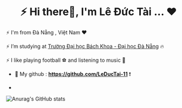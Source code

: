  
<h1 align="center"> ⚡ Hi there👋, I'm Lê Đức Tài ... ❤️  </h1>
<p> ⚡ I'm from Đà Nẵng , Việt Nam ❤️ </p>
<p> ⚡ I’m studying at <a href="https://www.facebook.com/bachkhoaDUT">Trường Đại học Bách Khoa - Đại học Đà Nẵng</a> 🔥 </p>
<p> ⚡ I like playing football ⚽ and listening to music 🎵 </p>

- 🤝 My github : **https://github.com/LeDucTai-11** ❗
- <p></p>
![Anurag's GitHub stats](https://github-readme-stats.vercel.app/api?username=LeDucTai-11&hide=contribs,prs)

